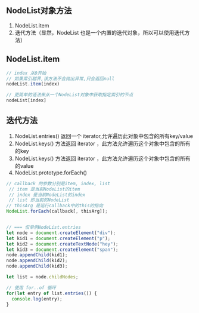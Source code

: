 

## NodeList对象方法

1. NodeList.item
2. 迭代方法（显然，NodeList 也是一个内置的迭代对象，所以可以使用迭代方法）

## NodeList.item
```js
// index 从0开始
// 如果索引越界,该方法不会抛出异常,只会返回null
nodeList.item(index) 

// 更简单的语法来从一个NodeList对象中获取指定索引的节点
nodeList[index]
```

## 迭代方法
1. NodeList.entries() 返回一个 iterator,允许遍历此对象中包含的所有key/value
2. NodeList.keys() 方法返回 iterator ，此方法允许遍历这个对象中包含的所有的key
3. NodeList.keys() 方法返回 iterator ，此方法允许遍历这个对象中包含的所有的value
4. NodeList.prototype.forEach()

```js
// callback 的参数分别是item, index, list
 // item 是当前NodeList的item
 // index 是当前NodeList的index
 // list 即当前的NodeList
// thisArg 是运行callback中的this的指向
NodeList.forEach(callback[, thisArg]);


// === 仅举例NodeList.entries
let node = document.createElement("div"); 
let kid1 = document.createElement("p"); 
let kid2 = document.createTextNode("hey"); 
let kid3 = document.createElement("span"); 
node.appendChild(kid1); 
node.appendChild(kid2); 
node.appendChild(kid3); 

let list = node.childNodes;

// 使用 for..of 循环
for(let entry of list.entries()) { 
  console.log(entry);
}
```
